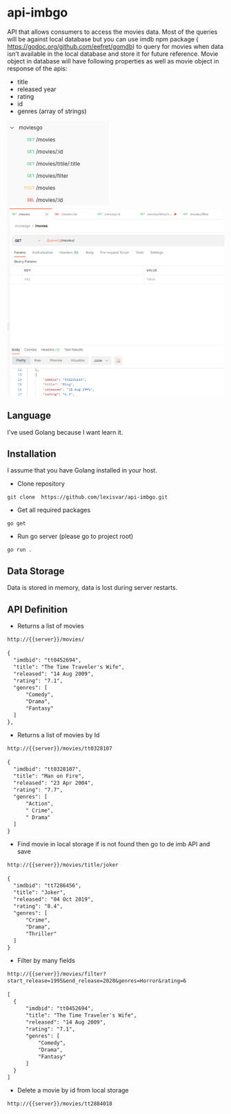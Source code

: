 # api-imbgo
API that allows consumers to access the movies data. Most of the queries will be
against local database but you can use imdb npm package
(​ https://godoc.org/github.com/eefret/gomdb​ ) to query for movies when data isn’t available in the
local database and store it for future reference. Movie object in database will have following
properties as well as movie object in response of the apis:
- title
- released year
- rating
- id
- genres (array of strings)

![movies](img/movies.png?raw=true "Movies") ![movies](img/movies2.png?raw=true "Movies")


## Language

I've used Golang because I want learn it.

## Installation

I assume that you have Golang installed in your host.

* Clone repository
```
git clone  https://github.com/lexisvar/api-imbgo.git
```
* Get all required packages
```
go get
```
* Run go server (please go to project root)

```
go run .
```
## Data Storage

Data is stored in memory, data is lost during server restarts.

## API Definition

* Returns a list of movies
```
http://{{server}}/movies/

{
  "imdbid": "tt0452694",
  "title": "The Time Traveler's Wife",
  "released": "14 Aug 2009",
  "rating": "7.1",
  "genres": [
      "Comedy",
      "Drama",
      "Fantasy"
  ]
},
```
* Returns a list of movies by Id
```
http://{{server}}/movies/tt0328107

{
  "imdbid": "tt0328107",
  "title": "Man on Fire",
  "released": "23 Apr 2004",
  "rating": "7.7",
  "genres": [
      "Action",
      " Crime",
      " Drama"
  ]
}
```

* Find movie in local storage if is not found then go to de imb API and save
```
http://{{server}}/movies/title/joker

{
  "imdbid": "tt7286456",
  "title": "Joker",
  "released": "04 Oct 2019",
  "rating": "8.4",
  "genres": [
      "Crime",
      "Drama",
      "Thriller"
  ]
}
```

* Filter by many fields
```
http://{{server}}/movies/filter?start_release=1995&end_release=2020&genres=Horror&rating=6

[
  {
      "imdbid": "tt0452694",
      "title": "The Time Traveler's Wife",
      "released": "14 Aug 2009",
      "rating": "7.1",
      "genres": [
          "Comedy",
          "Drama",
          "Fantasy"
      ]
  }
]
```

* Delete a movie by id from local storage
```
http://{{server}}/movies/tt2884018
```
